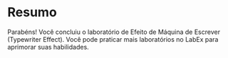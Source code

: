 # Resumo

Parabéns! Você concluiu o laboratório de Efeito de Máquina de Escrever (Typewriter Effect). Você pode praticar mais laboratórios no LabEx para aprimorar suas habilidades.
